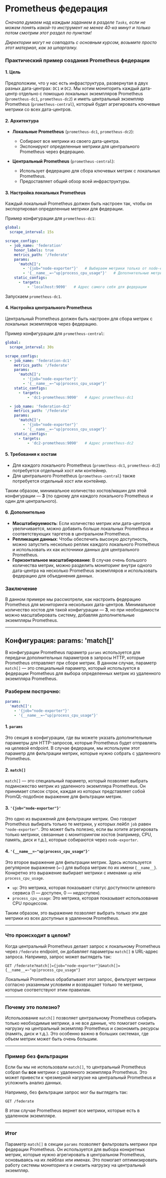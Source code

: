 # Prometheus федерация

_Сначала думаем над каждым заданием в разделе `Tasks`, если не можем понять какой-то инструмент не менее 40-ка минут и только потом смотрим этот раздел по пунктам!_

_Директории могут не совпадать с основным курсом, возьмите просто этот материал, как за шпаргалку._

### Практический пример создания Prometheus федерации

#### 1. **Цель**
Предположим, что у нас есть инфраструктура, развернутая в двух разных дата-центрах: `DC1` и `DC2`. Мы хотим мониторить каждый дата-центр отдельно с помощью локальных экземпляров Prometheus (`prometheus-dc1`, `prometheus-dc2`) и иметь центральный экземпляр Prometheus (`prometheus-central`), который будет агрегировать ключевые метрики со всех дата-центров.

#### 2. **Архитектура**
- **Локальные Prometheus** (`prometheus-dc1`, `prometheus-dc2`):
  - Собирают все метрики из своего дата-центра.
  - Экспонируют определенные метрики для центрального Prometheus через федерацию.
  
- **Центральный Prometheus** (`prometheus-central`):
  - Использует федерацию для сбора ключевых метрик с локальных Prometheus.
  - Предоставляет общий обзор всей инфраструктуры.

#### 3. **Настройка локальных Prometheus**

Каждый локальный Prometheus должен быть настроен так, чтобы он экспортировал определенные метрики для федерации.

Пример конфигурации для `prometheus-dc1`:

```yaml
global:
  scrape_interval: 15s

scrape_configs:
  - job_name: 'federation'
    honor_labels: true
    metrics_path: '/federate'
    params:
      'match[]':
        - '{job="node-exporter"}'   # Выбираем метрики только от node-exporter
        - '{__name__=~"up|process_cpu_usage"}'   # Дополнительные метрики
    static_configs:
      - targets:
          - 'localhost:9090'   # Адрес самого себя для федерации
```

Запускаем `prometheus-dc1`.

#### 4. **Настройка центрального Prometheus**

Центральный Prometheus должен быть настроен для сбора метрик с локальных экземпляров через федерацию.

Пример конфигурации для `prometheus-central`:

```yaml
global:
  scrape_interval: 30s

scrape_configs:
  - job_name: 'federation-dc1'
    metrics_path: '/federate'
    params:
      'match[]':
        - '{job="node-exporter"}'
        - '{__name__=~"up|process_cpu_usage"}'
    static_configs:
      - targets:
          - 'dc1-prometheus:9090'   # Адрес prometheus-dc1

  - job_name: 'federation-dc2'
    metrics_path: '/federate'
    params:
      'match[]':
        - '{job="node-exporter"}'
        - '{__name__=~"up|process_cpu_usage"}'
    static_configs:
      - targets:
          - 'dc2-prometheus:9090'   # Адрес prometheus-dc2

```

#### 5. **Требования к хостам**

- Для каждого локального Prometheus (`prometheus-dc1`, `prometheus-dc2`) потребуется отдельный хост или контейнер.
- Для центрального Prometheus (`prometheus-central`) также потребуется отдельный хост или контейнер.

Таким образом, минимальное количество хостов/машин для этой конфигурации — **3** (по одному для каждого локального Prometheus и один для центрального).

#### 6. **Дополнительно**

- **Масштабируемость**: Если количество метрик или дата-центров увеличивается, можно добавить больше локальных Prometheus и соответствующих таргетов в центральном Prometheus.
- **Репликация данных**: Чтобы обеспечить высокую доступность, можно запустить несколько реплик каждого локального Prometheus и использовать их как источники данных для центрального Prometheus.
- **Горизонтальное масштабирование**: В случае очень большого количества метрик, можно разделить мониторинг внутри одного дата-центра на несколько Prometheus экземпляров и использовать федерацию для объединения данных.

### Заключение

В данном примере мы рассмотрели, как настроить федерацию Prometheus для мониторинга нескольких дата-центров. Минимальное количество хостов для такой конфигурации — **3**, но при необходимости можно масштабировать систему, добавляя дополнительные экземпляры Prometheus.

---

## Конфигурация: params: 'match[]'

В конфигурации Prometheus параметр `params` используется для передачи дополнительных параметров в запросы HTTP, которые Prometheus отправляет при сборе метрик. В данном случае, параметр `match[]` — это специальный параметр, который используется в федерации Prometheus для выбора определенных метрик из удаленного экземпляра Prometheus.

### Разберем построчно:

```yaml
params:
  'match[]':
    - '{job="node-exporter"}'
    - '{__name__=~"up|process_cpu_usage"}'
```

#### 1. **`params`**
Это секция в конфигурации, где вы можете указать дополнительные параметры для HTTP-запросов, которые Prometheus будет отправлять на целевой endpoint. В случае федерации, мы используем этот параметр для фильтрации метрик, которые нужно собрать с удаленного Prometheus.

#### 2. **`match[]`**
`match[]` — это специальный параметр, который позволяет выбрать подмножество метрик из удаленного экземпляра Prometheus. Он принимает список строк, каждая из которых представляет собой PromQL-подобное выражение для фильтрации метрик.

#### 3. **`'{job="node-exporter"}'`**
Это одно из выражений для фильтрации метрик. Оно говорит Prometheus выбирать только те метрики, у которых лейбл `job` равен `"node-exporter"`. Это может быть полезно, если вы хотите агрегировать только метрики, связанные с мониторингом хостов (например, CPU, память, диск и т.д.), которые собираются через `node-exporter`.

#### 4. **`'{__name__=~"up|process_cpu_usage"}'`**
Это второе выражение для фильтрации метрик. Здесь используется регулярное выражение (`=~`) для выбора метрик по их имени (`__name__`). Конкретно это выражение выбирает метрики с именами `up` или `process_cpu_usage`.

- `up`: Это метрика, которая показывает статус доступности целевого сервиса (1 — доступен, 0 — недоступен).
- `process_cpu_usage`: Это метрика, которая показывает использование CPU процессом.

Таким образом, это выражение позволяет выбрать только эти две метрики из всех доступных в удаленном Prometheus.

---

### Что происходит в целом?

Когда центральный Prometheus делает запрос к локальному Prometheus через `/federate` endpoint, он добавляет параметры `match[]` в URL-адрес запроса. Например, запрос может выглядеть так:

```
GET /federate?match[]={job="node-exporter"}&match[]={__name__=~"up|process_cpu_usage"}
```

Локальный Prometheus обрабатывает этот запрос, фильтрует метрики согласно указанным условиям и возвращает только те метрики, которые соответствуют этим правилам.

---

### Почему это полезно?

Использование `match[]` позволяет центральному Prometheus собирать только необходимые метрики, а не все данные, что помогает снизить нагрузку на центральный экземпляр Prometheus и сэкономить ресурсы (память, диск и т.д.). Это особенно важно в больших системах, где объем метрик может быть очень большим.

---

### Пример без фильтрации

Если бы мы не использовали `match[]`, то центральный Prometheus собрал бы **все** метрики с удаленного экземпляра Prometheus. Это может привести к чрезмерной нагрузке на центральный Prometheus и усложнить анализ данных.

Например, без фильтрации запрос мог бы выглядеть так:

```
GET /federate
```

В этом случае Prometheus вернет все метрики, которые есть в удаленном экземпляре.

---

### Итог

Параметр `match[]` в секции `params` позволяет фильтровать метрики при федерации Prometheus. Он используется для выбора конкретных метрик, которые нужно агрегировать в центральном Prometheus, основываясь на их лейблах или именах. Это помогает оптимизировать работу системы мониторинга и снизить нагрузку на центральный экземпляр.
